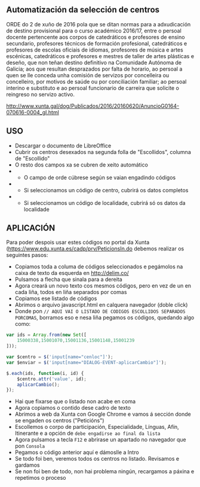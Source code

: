 ## Automatización da selección de centros

ORDE do 2 de xuño de 2016 pola que se ditan normas para a adxudicación de destino provisional para o curso académico 2016/17, entre o persoal docente pertencente aos corpos de catedráticos e profesores de ensino secundario, profesores técnicos de formación profesional, catedráticos e profesores de escolas oficiais de idiomas, profesores de música e artes escénicas, catedráticos e profesores e mestres de taller de artes plásticas e deseño, que non teñan destino definitivo na Comunidade Autónoma de Galicia; aos que resultan desprazados por falta de horario, ao persoal a quen se lle conceda unha comisión de servizos por concelleira ou concelleiro, por motivos de saúde ou por conciliación familiar; ao persoal interino e substituto e ao persoal funcionario de carreira que solicite o reingreso no servizo activo.

http://www.xunta.gal/dog/Publicados/2016/20160620/AnuncioG0164-070616-0004_gl.html

## USO

* Descargar o documento de LibreOffice
* Cubrir os centros desexados na segunda folla de "Escollidos", columna de "Escollido"
* O resto dos campos xa se cubren de xeito automático
* * O campo de orde cúbrese según se vaian engadindo códigos
* * Si seleccionamos un código de centro, cubrirá os datos completos
* * Si seleccionamos un código de localidade, cubrirá só os datos da localidade

## APLICACIÓN

Para poder despois usar estes códigos no portal da Xunta (https://www.edu.xunta.es/cadp/prv/PeticionsIn.do debemos realizar os seguintes pasos:

* Copiamos toda a columa de códigos seleccionados e pegámolos na caixa de texto da esquerda en http://delim.co/
* Pulsamos a flecha que sinala para a dereita
* Agora creará un novo texto cos mesmos códigos, pero en vez de un en cada liña, todos en liña separados por comas
* Copiamos ese listado de códigos
* Abrimos o arquivo javascript.html en calquera navegador (doble click)
* Donde pon `// AQUI VAI O LISTADO DE CODIGOS ESCOLLIDOS SEPARADOS PORCOMAS`, borramos eso e nesa liña pegamos os códigos, quedando algo como:

```js
var ids = Array.from(new Set([
    15000338,15001070,15001136,15001148,15001239
]));

var $centro = $('input[name="cenloc"]');
var $enviar = $('input[name="DIALOG-EVENT-aplicarCambio"]');

$.each(ids, function(i, id) {
    $centro.attr('value', id);
    aplicarCambio();
});
```

* Hai que fixarse que o listado non acabe en coma
* Agora copiamos o contido dese cadro de texto
* Abrimos a web da Xunta con Google Chrome e vamos á sección donde se engaden os centros ("Peticións")
* Escollemos o corpo de participación, Especialidade, Línguas, Afín, Itinerante e a opción de `debe engadirse ao final da lista`
* Agora pulsamos a tecla `F12` e abrirase un apartado no navegador que pon `Consola`
* Pegamos o código anterior aquí e dámoslle a Intro
* Se todo foi ben, veremos todos os centros no listado. Revisamos e gardamos
* Se non foi ben de todo, non hai problema ningún, recargamos a páxina e repetimos o proceso